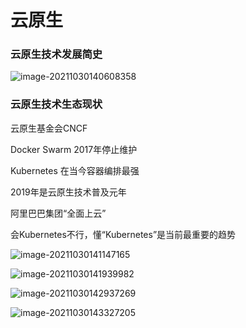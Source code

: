 # 云原生

### 云原生技术发展简史

![image-20211030140608358](E:\Damonpkl\Damon_Cityu\云原生\云原生.assets\image-20211030140608358.png)

### 云原生技术生态现状

云原生基金会CNCF

Docker Swarm 2017年停止维护

Kubernetes 在当今容器编排最强



2019年是云原生技术普及元年

阿里巴巴集团“全面上云” 

会Kubernetes不行，懂“Kubernetes”是当前最重要的趋势



![image-20211030141147165](E:\Damonpkl\Damon_Cityu\云原生\云原生.assets\image-20211030141147165.png)

![image-20211030141939982](C:\Users\10276\AppData\Roaming\Typora\typora-user-images\image-20211030141939982.png)

![image-20211030142937269](C:\Users\10276\AppData\Roaming\Typora\typora-user-images\image-20211030142937269.png)

![image-20211030143327205](C:\Users\10276\AppData\Roaming\Typora\typora-user-images\image-20211030143327205.png)

